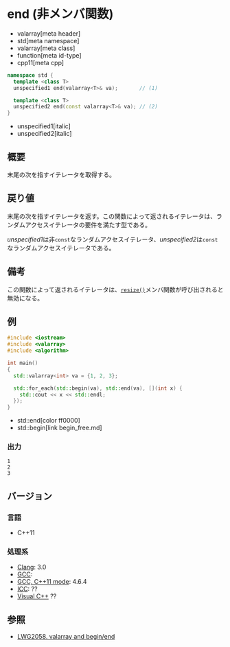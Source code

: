 # end (非メンバ関数)
* valarray[meta header]
* std[meta namespace]
* valarray[meta class]
* function[meta id-type]
* cpp11[meta cpp]

```cpp
namespace std {
  template <class T>
  unspecified1 end(valarray<T>& va);       // (1)

  template <class T>
  unspecified2 end(const valarray<T>& va); // (2)
}
```
* unspecified1[italic]
* unspecified2[italic]

## 概要
末尾の次を指すイテレータを取得する。


## 戻り値
末尾の次を指すイテレータを返す。この関数によって返されるイテレータは、ランダムアクセスイテレータの要件を満たす型である。

*unspecified1*は非`const`なランダムアクセスイテレータ、*unspecified2*は`const`なランダムアクセスイテレータである。


## 備考
この関数によって返されるイテレータは、[`resize()`](resize.md)メンバ関数が呼び出されると無効になる。


## 例
```cpp
#include <iostream>
#include <valarray>
#include <algorithm>

int main()
{
  std::valarray<int> va = {1, 2, 3};

  std::for_each(std::begin(va), std::end(va), [](int x) {
    std::cout << x << std::endl;
  });
}
```
* std::end[color ff0000]
* std::begin[link begin_free.md]

### 出力
```
1
2
3
```


## バージョン
### 言語
- C++11

### 処理系
- [Clang](/implementation.md#clang): 3.0
- [GCC](/implementation.md#gcc): 
- [GCC, C++11 mode](/implementation.md#gcc): 4.6.4
- [ICC](/implementation.md#icc): ??
- [Visual C++](/implementation.md#visual_cpp) ??


## 参照
- [LWG2058. valarray and begin/end](http://www.open-std.org/jtc1/sc22/wg21/docs/lwg-defects.html#2058)


